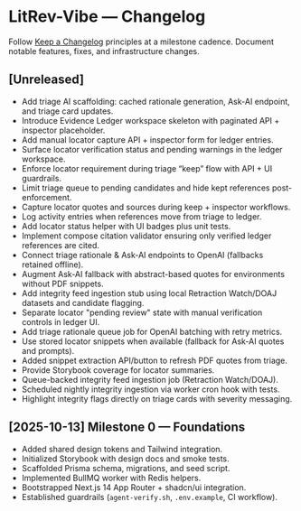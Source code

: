 # LitRev-Vibe — Changelog

Follow [Keep a Changelog](https://keepachangelog.com) principles at a milestone cadence. Document notable features, fixes, and infrastructure changes.

## [Unreleased]
- Add triage AI scaffolding: cached rationale generation, Ask-AI endpoint, and triage card updates.
- Introduce Evidence Ledger workspace skeleton with paginated API + inspector placeholder.
- Add manual locator capture API + inspector form for ledger entries.
- Surface locator verification status and pending warnings in the ledger workspace.
- Enforce locator requirement during triage “keep” flow with API + UI guardrails.
- Limit triage queue to pending candidates and hide kept references post-enforcement.
- Capture locator quotes and sources during keep + inspector workflows.
- Log activity entries when references move from triage to ledger.
- Add locator status helper with UI badges plus unit tests.
- Implement compose citation validator ensuring only verified ledger references are cited.
- Connect triage rationale & Ask-AI endpoints to OpenAI (fallbacks retained offline).
- Augment Ask-AI fallback with abstract-based quotes for environments without PDF snippets.
- Add integrity feed ingestion stub using local Retraction Watch/DOAJ datasets and candidate flagging.
- Separate locator "pending review" state with manual verification controls in ledger UI.
- Add triage rationale queue job for OpenAI batching with retry metrics.
- Use stored locator snippets when available (fallback for Ask-AI quotes and prompts).
- Added snippet extraction API/button to refresh PDF quotes from triage.
- Provide Storybook coverage for locator summaries.
- Queue-backed integrity feed ingestion job (Retraction Watch/DOAJ).
- Scheduled nightly integrity ingestion via worker cron hook with tests.
- Highlight integrity flags directly on triage cards with severity messaging.

## [2025-10-13] Milestone 0 — Foundations
- Added shared design tokens and Tailwind integration.
- Initialized Storybook with design docs and smoke tests.
- Scaffolded Prisma schema, migrations, and seed script.
- Implemented BullMQ worker with Redis helpers.
- Bootstrapped Next.js 14 App Router + shadcn/ui integration.
- Established guardrails (`agent-verify.sh`, `.env.example`, CI workflow).
